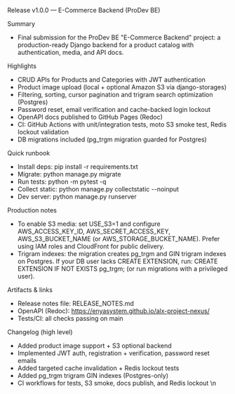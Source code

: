 Release v1.0.0 — E-Commerce Backend (ProDev BE)

Summary
- Final submission for the ProDev BE "E-Commerce Backend" project: a production-ready Django backend for a product catalog with authentication, media, and API docs.

Highlights
- CRUD APIs for Products and Categories with JWT authentication
- Product image upload (local + optional Amazon S3 via django-storages)
- Filtering, sorting, cursor pagination and trigram search optimization (Postgres)
- Password reset, email verification and cache-backed login lockout
- OpenAPI docs published to GitHub Pages (Redoc)
- CI: GitHub Actions with unit/integration tests, moto S3 smoke test, Redis lockout validation
- DB migrations included (pg_trgm migration guarded for Postgres)

Quick runbook
- Install deps: pip install -r requirements.txt
- Migrate: python manage.py migrate
- Run tests: python -m pytest -q
- Collect static: python manage.py collectstatic --noinput
- Dev server: python manage.py runserver

Production notes
- To enable S3 media: set USE_S3=1 and configure AWS_ACCESS_KEY_ID, AWS_SECRET_ACCESS_KEY, AWS_S3_BUCKET_NAME (or AWS_STORAGE_BUCKET_NAME). Prefer using IAM roles and CloudFront for public delivery.
- Trigram indexes: the migration creates pg_trgm and GIN trigram indexes on Postgres. If your DB user lacks CREATE EXTENSION, run: CREATE EXTENSION IF NOT EXISTS pg_trgm; (or run migrations with a privileged user).

Artifacts & links
- Release notes file: RELEASE_NOTES.md
- OpenAPI (Redoc): https://enyasystem.github.io/alx-project-nexus/
- Tests/CI: all checks passing on main

Changelog (high level)
- Added product image support + S3 optional backend
- Implemented JWT auth, registration + verification, password reset emails
- Added targeted cache invalidation + Redis lockout tests
- Added pg_trgm trigram GIN indexes (Postgres-only)
- CI workflows for tests, S3 smoke, docs publish, and Redis lockout
\n
